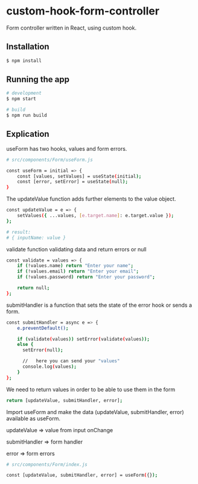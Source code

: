 # custom-hook-form-controller

Form controller written in React, using custom hook.

## Installation

```bash
$ npm install
```

## Running the app

```bash
# development
$ npm start

# build
$ npm run build
```

## Explication

<p>useForm has two hooks, values and form errors.</p>

```bash
# src/components/Form/useForm.js

const useForm = initial => {
    const [values, setValues] = useState(initial);
    const [error, setError] = useState(null);
}
```

<p>The updateValue function adds further elements to the value object.</p>

```bash
const updateValue = e => {
    setValues({ ...values, [e.target.name]: e.target.value });
};

# result:
# { inputName: value }
```

<p>validate function validating data and return errors or null</p>

```bash
const validate = values => {
    if (!values.name) return "Enter your name";
    if (!values.email) return "Enter your email";
    if (!values.password) return "Enter your password";

    return null;
};
```

<p>submitHandler is a function that sets the state of the error hook or sends a form.</p>

```bash
const submitHandler = async e => {
    e.preventDefault();

    if (validate(values)) setError(validate(values));
    else {
      setError(null);

      //   here you can send your "values"
      console.log(values);
    }
};
```

<p>We need to return values in order to be able to use them in the form</p>

```bash
return [updateValue, submitHandler, error];
```

<p>Import useForm and make the data (updateValue, submitHandler, error) available as useForm.</p>
<p>updateValue => value from input onChange</p>
<p>submitHandler => form handler</p>
<p>error => form errors</p>

```bash
# src/components/Form/index.js

const [updateValue, submitHandler, error] = useForm({});
```
